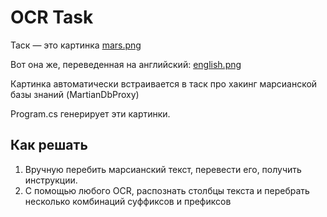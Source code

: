 # OCR Task

Таск — это картинка [mars.png](mars.png)

Вот она же, переведенная на английский: [english.png](english.png)

Картинка автоматически встраивается в таск про хакинг марсианской базы знаний (MartianDbProxy)

Program.cs генерирует эти картинки.

## Как решать

1. Вручную перебить марсианский текст, перевести его, получить инструкции.
2. С помощью любого OCR, распознать столбцы текста и перебрать несколько комбинаций
суффиксов и префиксов